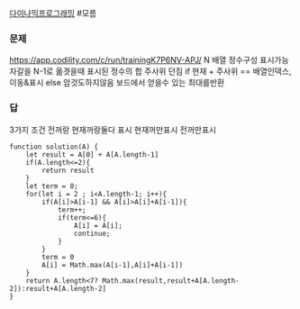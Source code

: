[다이나믹프로그래밍](../theory/다이나믹프로그래밍.md) #모름 
### 문제
https://app.codility.com/c/run/trainingK7P6NV-APJ/
N 배열
정수구성 표시가능
자갈을 N-1로 옮겻을때 표시된 정수의 합
주사위 던짐 if 현재 + 주사위 == 배열인덱스, 이동&표시
else 암것도하지않음
보드에서  얻을수 있는 최대를반환

### 답
3가지 조건
전꺼랑 현재꺼랑둘다 표시
현재꺼만표시
전꺼만표시
```
function solution(A) {
    let result = A[0] + A[A.length-1]
    if(A.length<=2){
        return result
    }
    let term = 0;
    for(let i = 2 ; i<A.length-1; i++){
        if(A[i]>A[i-1] && A[i]>A[i]+A[i-1]){
            term++;
            if(term<=6){
                A[i] = A[i];
                continue;
            }
        }
        term = 0
        A[i] = Math.max(A[i-1],A[i]+A[i-1])
    }
    return A.length<7? Math.max(result,result+A[A.length-2]):result+A[A.length-2]
}
```